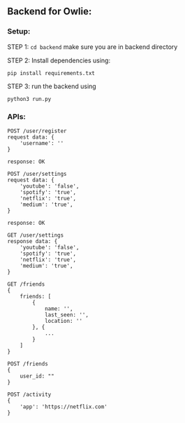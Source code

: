 ## Backend for Owlie:

### Setup:
STEP 1: `cd backend` make sure you are in backend directory

STEP 2: Install dependencies using:
```
pip install requirements.txt
```

STEP 3: run the backend using 
```
python3 run.py
```

### APIs:

```
POST /user/register
request data: {
    'username': ''
}

response: OK

POST /user/settings
request data: {
    'youtube': 'false',
    'spotify': 'true',
    'netflix': 'true',
    'medium': 'true',
}

response: OK

GET /user/settings
response data: {
    'youtube': 'false',
    'spotify': 'true',
    'netflix': 'true',
    'medium': 'true',
}

GET /friends
{
    friends: [
        {
            name: '',
            last_seen: '',
            location: ''
        }, {
            ...
        }
    ]
}

POST /friends
{
    user_id: ""
}

POST /activity
{
    'app': 'https://netflix.com'
}
```